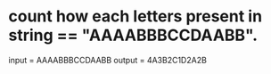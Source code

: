 # count how each letters present in string == "AAAABBBCCDAABB".
  input = AAAABBBCCDAABB
  output = 4A3B2C1D2A2B
